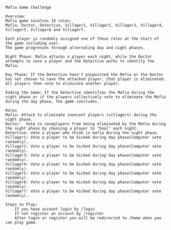    Mafia Game Challenge

    Overview:
    Mafia game involves 10 roles:
    Mafia, Doctor, Detective, Villager1, Villager2, Villager3, Villager4, Villager5, Villager6 and Villager7.

    Each player is randomly assigned one of these roles at the start of the game including user.
    The game progresses through alternating day and night phases.

    Night Phase: Mafia attacks a player each night, while the Doctor attempts to save a player and the Detective works to identify the Mafia.

    Day Phase: If the Detective hasn't pinpointed the Mafia or the Doctor has not chosen to save the attacked player, that player is eliminated. All players then vote to eliminate another player.

    Ending the Game: If the Detective identifies the Mafia during the night phase or if the players collectively vote to eliminate the Mafia during the day phase, the game concludes.

    Roles
    Mafia: Attack to eliminate innocent players (villagers) during the night phase.
    Doctor:  Vote to saveplayers from being eliminated by the Mafia during the night phase by choosing a player to "heal" each night.
    Detective: Vote a player who think is mafia during the night phase.  
    Villager1: Vote a player to be kicked during day phase(Computer vote randomly).
    Villager2: Vote a player to be kicked during day phase(Computer vote randomly).
    Villager3: Vote a player to be kicked during day phase(Computer vote randomly).
    Villager4: Vote a player to be kicked during day phase(Computer vote randomly).
    Villager5: Vote a player to be kicked during day phase(Computer vote randomly).
    Villager6: Vote a player to be kicked during day phase(Computer vote randomly).
    Villager7: Vote a player to be kicked during day phase(Computer vote randomly).

    Steps to Play:
        If you have account login by /login
        If not register an account by /register
        After login or register you will be redirected to /home when you can play game.

